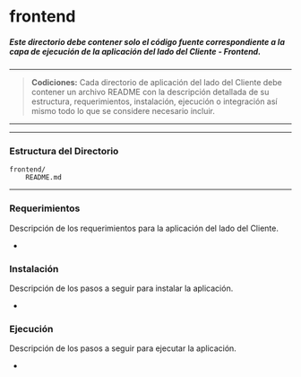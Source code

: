 # frontend
##### Este directorio debe contener solo el código fuente correspondiente a la capa de ejecución de la aplicación del lado del Cliente - Frontend.

---
> **Codiciones:**
> Cada directorio de aplicación del lado del Cliente debe contener un archivo README con la descripción detallada de su estructura, requerimientos, instalación, ejecución o integración así mismo todo lo que se considere necesario incluir.
---

------------

### Estructura del Directorio

    frontend/
        README.md

------------


### Requerimientos
Descripción de los requerimientos para la aplicación del lado del Cliente.

*

### Instalación
Descripción de los pasos a seguir para instalar la aplicación.

*

### Ejecución
Descripción de los pasos a seguir para ejecutar la aplicación.

*
